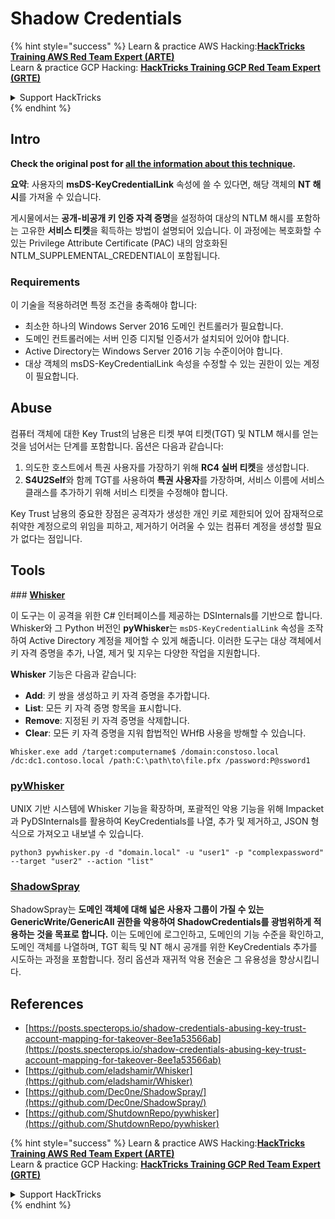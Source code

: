# Shadow Credentials

{% hint style="success" %}
Learn & practice AWS Hacking:<img src="/.gitbook/assets/arte.png" alt="" data-size="line">[**HackTricks Training AWS Red Team Expert (ARTE)**](https://training.hacktricks.xyz/courses/arte)<img src="/.gitbook/assets/arte.png" alt="" data-size="line">\
Learn & practice GCP Hacking: <img src="/.gitbook/assets/grte.png" alt="" data-size="line">[**HackTricks Training GCP Red Team Expert (GRTE)**<img src="/.gitbook/assets/grte.png" alt="" data-size="line">](https://training.hacktricks.xyz/courses/grte)

<details>

<summary>Support HackTricks</summary>

* Check the [**subscription plans**](https://github.com/sponsors/carlospolop)!
* **Join the** 💬 [**Discord group**](https://discord.gg/hRep4RUj7f) or the [**telegram group**](https://t.me/peass) or **follow** us on **Twitter** 🐦 [**@hacktricks\_live**](https://twitter.com/hacktricks\_live)**.**
* **Share hacking tricks by submitting PRs to the** [**HackTricks**](https://github.com/carlospolop/hacktricks) and [**HackTricks Cloud**](https://github.com/carlospolop/hacktricks-cloud) github repos.

</details>
{% endhint %}

## Intro <a href="#3f17" id="3f17"></a>

**Check the original post for [all the information about this technique](https://posts.specterops.io/shadow-credentials-abusing-key-trust-account-mapping-for-takeover-8ee1a53566ab).**

**요약**: 사용자의 **msDS-KeyCredentialLink** 속성에 쓸 수 있다면, 해당 객체의 **NT 해시**를 가져올 수 있습니다.

게시물에서는 **공개-비공개 키 인증 자격 증명**을 설정하여 대상의 NTLM 해시를 포함하는 고유한 **서비스 티켓**을 획득하는 방법이 설명되어 있습니다. 이 과정에는 복호화할 수 있는 Privilege Attribute Certificate (PAC) 내의 암호화된 NTLM_SUPPLEMENTAL_CREDENTIAL이 포함됩니다.

### Requirements

이 기술을 적용하려면 특정 조건을 충족해야 합니다:
- 최소한 하나의 Windows Server 2016 도메인 컨트롤러가 필요합니다.
- 도메인 컨트롤러에는 서버 인증 디지털 인증서가 설치되어 있어야 합니다.
- Active Directory는 Windows Server 2016 기능 수준이어야 합니다.
- 대상 객체의 msDS-KeyCredentialLink 속성을 수정할 수 있는 권한이 있는 계정이 필요합니다.

## Abuse

컴퓨터 객체에 대한 Key Trust의 남용은 티켓 부여 티켓(TGT) 및 NTLM 해시를 얻는 것을 넘어서는 단계를 포함합니다. 옵션은 다음과 같습니다:
1. 의도한 호스트에서 특권 사용자를 가장하기 위해 **RC4 실버 티켓**을 생성합니다.
2. **S4U2Self**와 함께 TGT를 사용하여 **특권 사용자**를 가장하며, 서비스 이름에 서비스 클래스를 추가하기 위해 서비스 티켓을 수정해야 합니다.

Key Trust 남용의 중요한 장점은 공격자가 생성한 개인 키로 제한되어 있어 잠재적으로 취약한 계정으로의 위임을 피하고, 제거하기 어려울 수 있는 컴퓨터 계정을 생성할 필요가 없다는 점입니다.

## Tools

### [**Whisker**](https://github.com/eladshamir/Whisker)

이 도구는 이 공격을 위한 C# 인터페이스를 제공하는 DSInternals를 기반으로 합니다. Whisker와 그 Python 버전인 **pyWhisker**는 `msDS-KeyCredentialLink` 속성을 조작하여 Active Directory 계정을 제어할 수 있게 해줍니다. 이러한 도구는 대상 객체에서 키 자격 증명을 추가, 나열, 제거 및 지우는 다양한 작업을 지원합니다.

**Whisker** 기능은 다음과 같습니다:
- **Add**: 키 쌍을 생성하고 키 자격 증명을 추가합니다.
- **List**: 모든 키 자격 증명 항목을 표시합니다.
- **Remove**: 지정된 키 자격 증명을 삭제합니다.
- **Clear**: 모든 키 자격 증명을 지워 합법적인 WHfB 사용을 방해할 수 있습니다.
```shell
Whisker.exe add /target:computername$ /domain:constoso.local /dc:dc1.contoso.local /path:C:\path\to\file.pfx /password:P@ssword1
```
### [pyWhisker](https://github.com/ShutdownRepo/pywhisker)

UNIX 기반 시스템에 Whisker 기능을 확장하며, 포괄적인 악용 기능을 위해 Impacket과 PyDSInternals를 활용하여 KeyCredentials를 나열, 추가 및 제거하고, JSON 형식으로 가져오고 내보낼 수 있습니다.
```shell
python3 pywhisker.py -d "domain.local" -u "user1" -p "complexpassword" --target "user2" --action "list"
```
### [ShadowSpray](https://github.com/Dec0ne/ShadowSpray/)

ShadowSpray는 **도메인 객체에 대해 넓은 사용자 그룹이 가질 수 있는 GenericWrite/GenericAll 권한을 악용하여 ShadowCredentials를 광범위하게 적용하는 것을 목표로 합니다.** 이는 도메인에 로그인하고, 도메인의 기능 수준을 확인하고, 도메인 객체를 나열하며, TGT 획득 및 NT 해시 공개를 위한 KeyCredentials 추가를 시도하는 과정을 포함합니다. 정리 옵션과 재귀적 악용 전술은 그 유용성을 향상시킵니다.


## References

* [https://posts.specterops.io/shadow-credentials-abusing-key-trust-account-mapping-for-takeover-8ee1a53566ab](https://posts.specterops.io/shadow-credentials-abusing-key-trust-account-mapping-for-takeover-8ee1a53566ab)
* [https://github.com/eladshamir/Whisker](https://github.com/eladshamir/Whisker)
* [https://github.com/Dec0ne/ShadowSpray/](https://github.com/Dec0ne/ShadowSpray/)
* [https://github.com/ShutdownRepo/pywhisker](https://github.com/ShutdownRepo/pywhisker)

{% hint style="success" %}
Learn & practice AWS Hacking:<img src="/.gitbook/assets/arte.png" alt="" data-size="line">[**HackTricks Training AWS Red Team Expert (ARTE)**](https://training.hacktricks.xyz/courses/arte)<img src="/.gitbook/assets/arte.png" alt="" data-size="line">\
Learn & practice GCP Hacking: <img src="/.gitbook/assets/grte.png" alt="" data-size="line">[**HackTricks Training GCP Red Team Expert (GRTE)**<img src="/.gitbook/assets/grte.png" alt="" data-size="line">](https://training.hacktricks.xyz/courses/grte)

<details>

<summary>Support HackTricks</summary>

* Check the [**subscription plans**](https://github.com/sponsors/carlospolop)!
* **Join the** 💬 [**Discord group**](https://discord.gg/hRep4RUj7f) or the [**telegram group**](https://t.me/peass) or **follow** us on **Twitter** 🐦 [**@hacktricks\_live**](https://twitter.com/hacktricks\_live)**.**
* **Share hacking tricks by submitting PRs to the** [**HackTricks**](https://github.com/carlospolop/hacktricks) and [**HackTricks Cloud**](https://github.com/carlospolop/hacktricks-cloud) github repos.

</details>
{% endhint %}
